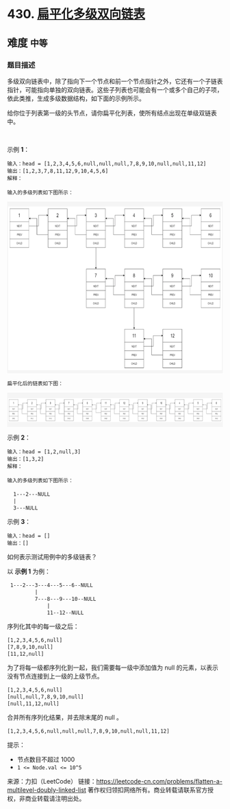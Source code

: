 # 430. [扁平化多级双向链表](https://leetcode-cn.com/problems/flatten-a-multilevel-doubly-linked-list/)  
<font size=5> 难度 `中等` </font>
---

### 题目描述

多级双向链表中，除了指向下一个节点和前一个节点指针之外，它还有一个子链表指针，可能指向单独的双向链表。这些子列表也可能会有一个或多个自己的子项，依此类推，生成多级数据结构，如下面的示例所示。

给你位于列表第一级的头节点，请你扁平化列表，使所有结点出现在单级双链表中。

 

示例 **1**：
```
输入：head = [1,2,3,4,5,6,null,null,null,7,8,9,10,null,null,11,12]
输出：[1,2,3,7,8,11,12,9,10,4,5,6]
解释：

输入的多级列表如下图所示：
```

<img src="https://github.com/Mathstarry/Leetcode/blob/master/problems/0430_flatten/img/430_pic1.png" width = "700" height = "400" alt="" align=center />

```
扁平化后的链表如下图：
```
<img src="https://github.com/Mathstarry/Leetcode/blob/master/problems/0430_flatten/img/430_pic2.png" width = "700" height = "80" alt="" align=center />


示例 **2**：
```
输入：head = [1,2,null,3]
输出：[1,3,2]
解释：

输入的多级列表如下图所示：

  1---2---NULL
  |
  3---NULL
```
示例 **3**：
```
输入：head = []
输出：[]
```

如何表示测试用例中的多级链表？

以 **示例 1** 为例：
```
 1---2---3---4---5---6--NULL
         |
         7---8---9---10--NULL
             |
             11--12--NULL
```
序列化其中的每一级之后：
```
[1,2,3,4,5,6,null]
[7,8,9,10,null]
[11,12,null]
```
为了将每一级都序列化到一起，我们需要每一级中添加值为 null 的元素，以表示没有节点连接到上一级的上级节点。
```
[1,2,3,4,5,6,null]
[null,null,7,8,9,10,null]
[null,11,12,null]
```
合并所有序列化结果，并去除末尾的 null 。
```
[1,2,3,4,5,6,null,null,null,7,8,9,10,null,null,11,12]
```

提示：

* 节点数目不超过 1000
* `1 <= Node.val <= 10^5`

来源：力扣（LeetCode）
链接：https://leetcode-cn.com/problems/flatten-a-multilevel-doubly-linked-list
著作权归领扣网络所有。商业转载请联系官方授权，非商业转载请注明出处。
